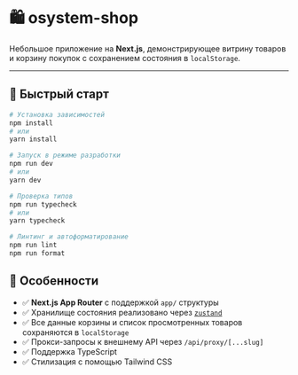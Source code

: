 # 🛍️ osystem-shop

Небольшое приложение на **Next.js**, демонстрирующее витрину товаров и корзину покупок с сохранением состояния в `localStorage`.

---

## 🚀 Быстрый старт

```bash
# Установка зависимостей
npm install
# или
yarn install

# Запуск в режиме разработки
npm run dev
# или
yarn dev

# Проверка типов
npm run typecheck
# или
yarn typecheck

# Линтинг и автоформатирование
npm run lint
npm run format
```

## 🧱 Особенности

- ✅ **Next.js App Router** с поддержкой `app/` структуры
- ✅ Хранилище состояния реализовано через [`zustand`](https://github.com/pmndrs/zustand)
- ✅ Все данные корзины и список просмотренных товаров сохраняются в `localStorage`
- ✅ Прокси-запросы к внешнему API через `/api/proxy/[...slug]`
- ✅ Поддержка TypeScript
- ✅ Стилизация с помощью Tailwind CSS